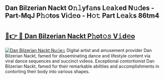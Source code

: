 ## Dan Bilzerian Nackt O𝚗𝚕yf𝚊ns L𝚎a𝚔ed N𝚞𝚍es - Part-MqJ P𝚑𝚘tos Vi𝚍𝚎o - H𝚘𝚝 Part L𝚎a𝚔s 86tm4

# <h2><a href="http://kfa9d9.oniu.top/?m=Dan+Bilzerian+Nackt">🔗👉 🔴 Dan Bilzerian Nackt P𝚑ot𝚘𝚜 V𝚒d𝚎o</a></h2>

[![Dan Bilzerian Nackt Nu𝚍e𝚜](https://i.imgur.com/0qMVB7G.gif)](http://kfa9d9.oniu.top/?m=Dan+Bilzerian+Nackt)
Digital artist and amusement provider Dan Bilzerian Nackt, famed for disseminating dance and lifestyle content via viral dance sequences and succinct videos. Exceptional contortionist Dan Bilzerian Nackt, famed for their remarkable abilities and accomplishments in contorting their body into various shapes.  
